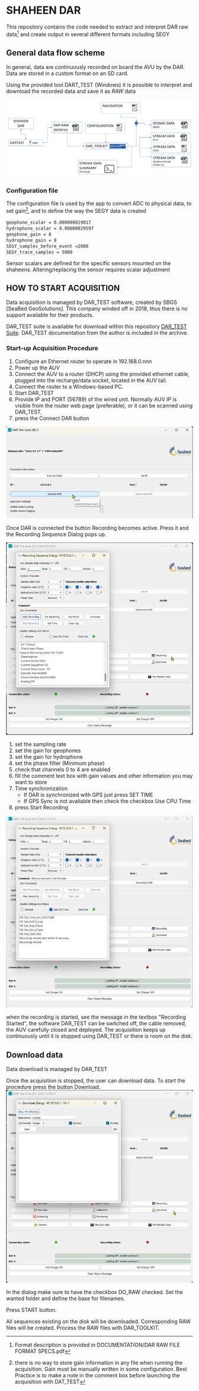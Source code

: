 # SHAHEEN DAR
This repository contains the code needed to extract and interpret DAR raw data[^1] and create output
in several different formats including SEGY

## General data flow scheme
In general, data are continuously recorded on board the AVU by the DAR. Data are stored in a custom format on an SD card.

Using the provided tool DART_TEST (Windows) it is possible to interpret and download the recorded data and save it as _RAW_ data

![sketch](/RES/IMG_00.png)

[^1]: Format description is provided in DOCUMENTATION/DAR RAW FILE FORMAT SPECS.pdf

### Configuration file
The configuration file is used by the app to convert ADC  to physical data, to set gain[^2], and to define the way the SEGY data is created
```
geophone_scalar = 0.000000029017
hydrophone_scalar = 0.00000029597
geophone_gain = 8
hydrophone_gain = 8
SEGY_samples_before_event =2000
SEGY_trace_samples = 5000
```
[^2]: there is no way to store gain information in any file when running the acquisition. Gain must be manually written in some configuration. Best Practice is to make a note in the comment box before launching the acquisition with DAT_TEST

Sensor scalars are defined for the specific sensors mounted on the shaheens. Altering/replacing the sensor requires scalar adjustment

## HOW TO START ACQUISITION

Data acquisition is managed by DAR_TEST software, created by SBGS [SeaBed GeoSolutions]. This company winded off in 2018, thus there is no support available for their products.

DAR_TEST suite is available for download within this repository [DAR_TEST Suite](RES\205-DAR_SOFTWARE.zip). DAR_TEST documentation from the author is included in the archive.


### Start-up Acquisition Procedure 

1. Configure an Ethernet router to operate in 192.168.0.nnn
2. Power up the AUV
3. Connect the AUV to a router (DHCP) using the provided ethernet cable, plugged into the recharge/data socket, located in the AUV tail.
4. Connect the router to a Windows-based PC.
5. Start DAR_TEST
6. Provide IP and PORT (56789) of the wired unit. Normally AUV IP is visible from the router web page (preferable), or it can be scanned using DAR_TEST.
7. press the Connect DAR button

![sketch](/RES/IMG_01.png)

Once DAR is connected the button Recording becomes active. Press it and the Recording Sequence Dialog pops up.

![sketch](/RES/IMG_02.png)

1. set the sampling rate
2. set the gain for geophones
3. set the gain for hydrophone
4. set the phase filter (Minimum phase)
5. check that channels 0 to 4 are enabled
6. fill the comment text box with gain values and other information you may want to store
7. Time synchronization
   - If DAR is synchronized with GPS just press SET TIME
   - If GPS Sync is not available then check the checkbox Use CPU Time
8. press Start Recording

![sketch](/RES/IMG_03.png) 

when the recording is started, see the message in the textbox "Recording Started", the software DAR_TEST can be switched off,
the cable removed, the AUV carefully closed and deployed. 
The acquisition keeps up continuously until it is stopped using DAR_TEST or there is room on the disk.

## Download data
Data download is managed by DAR_TEST

Once the acquisition is stopped, the user can download data. To start the procedure press the button Download. 
![sketch](/RES/IMG_04.png) 

In the dialog make sure to have the checkbox DO_RAW checked. Set the wanted folder and define the base for filenames.

Press START button.

All sequences existing on the disk will be downloaded. Corresponding RAW files will be created.
Process the RAW files with DAR_TOOLKIT.

   






